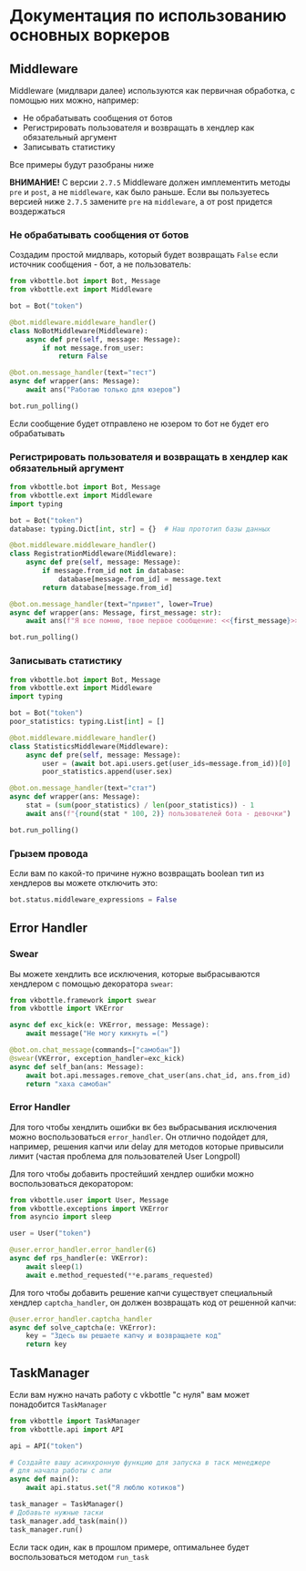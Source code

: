 # Документация по использованию основных воркеров

## Middleware

Middleware (мидлвари далее) используются как первичная обработка, с помощью них можно, например:

* Не обрабатывать сообщения от ботов
* Регистрировать пользователя и возвращать в хендлер как обязательный аргумент
* Записывать статистику

Все примеры будут разобраны ниже

**ВНИМАНИЕ!** С версии `2.7.5` Middleware должен имплементить методы `pre` и `post`, а не `middleware`, как было раньше. Если вы пользуетесь версией ниже `2.7.5` замените `pre` на `middleware`, а от post придется воздержаться

### Не обрабатывать сообщения от ботов

Создадим простой мидлварь, который будет возвращать `False` если источник сообщения - бот, а не пользователь:

```python
from vkbottle.bot import Bot, Message
from vkbottle.ext import Middleware

bot = Bot("token")

@bot.middleware.middleware_handler()
class NoBotMiddleware(Middleware):
    async def pre(self, message: Message):
        if not message.from_user:
            return False

@bot.on.message_handler(text="тест")
async def wrapper(ans: Message):
    await ans("Работаю только для юзеров")

bot.run_polling()
```

Если сообщение будет отправлено не юзером то бот не будет его обрабатывать

### Регистрировать пользователя и возвращать в хендлер как обязательный аргумент

```python
from vkbottle.bot import Bot, Message
from vkbottle.ext import Middleware
import typing

bot = Bot("token")
database: typing.Dict[int, str] = {}  # Наш прототип базы данных

@bot.middleware.middleware_handler()
class RegistrationMiddleware(Middleware):
    async def pre(self, message: Message):
        if message.from_id not in database:
            database[message.from_id] = message.text
        return database[message.from_id]

@bot.on.message_handler(text="привет", lower=True)
async def wrapper(ans: Message, first_message: str):
    await ans(f"Я все помню, твое первое сообщение: <<{first_message}>>")

bot.run_polling()
```

### Записывать статистику

```python
from vkbottle.bot import Bot, Message
from vkbottle.ext import Middleware
import typing

bot = Bot("token")
poor_statistics: typing.List[int] = []

@bot.middleware.middleware_handler()
class StatisticsMiddleware(Middleware):
    async def pre(self, message: Message):
        user = (await bot.api.users.get(user_ids=message.from_id))[0]
        poor_statistics.append(user.sex)

@bot.on.message_handler(text="стат")
async def wrapper(ans: Message):
    stat = (sum(poor_statistics) / len(poor_statistics)) - 1
    await ans(f"{round(stat * 100, 2)} пользователей бота - девочки")

bot.run_polling()
```

### Грызем провода

Если вам по какой-то причине нужно возвращать boolean тип из хендлеров вы можете отключить это:

```python
bot.status.middleware_expressions = False
```

## Error Handler

### Swear

Вы можете хендлить все исключения, которые выбрасываются хендлером с помощью декоратора `swear`:  

```python
from vkbottle.framework import swear
from vkbottle import VKError

async def exc_kick(e: VKError, message: Message):
    await message("Не могу кикнуть =(")

@bot.on.chat_message(commands=["самобан"])
@swear(VKError, exception_handler=exc_kick)
async def self_ban(ans: Message):
    await bot.api.messages.remove_chat_user(ans.chat_id, ans.from_id)
    return "хаха самобан"
```

### Error Handler

Для того чтобы хендлить ошибки вк без выбрасывания исключения можно воспользоваться `error_handler`. Он отлично подойдет для, например, решения капчи или delay для методов которые привысили лимит (частая проблема для пользователей User Longpoll)

Для того чтобы добавить простейший хендлер ошибки можно воспользоваться декоратором:

```python
from vkbottle.user import User, Message
from vkbottle.exceptions import VKError
from asyncio import sleep

user = User("token")

@user.error_handler.error_handler(6)
async def rps_handler(e: VKError):
    await sleep(1)
    await e.method_requested(**e.params_requested)
```

Для того чтобы добавить решение капчи существует специальный хендлер `captcha_handler`, он должен возвращать код от решенной капчи:

```python
@user.error_handler.captcha_handler
async def solve_captcha(e: VKError):
    key = "Здесь вы решаете капчу и возвращаете код"
    return key
```

## TaskManager

Если вам нужно начать работу с vkbottle "с нуля" вам может понадобится `TaskManager`

```python
from vkbottle import TaskManager
from vkbottle.api import API

api = API("token")

# Создайте вашу асинхронную функцию для запуска в таск менеджере
# для начала работы с апи
async def main():
    await api.status.set("Я люблю котиков")

task_manager = TaskManager()
# Добавьте нужные таски
task_manager.add_task(main())
task_manager.run()
```

Если таск один, как в прошлом примере, оптимальнее будет воспользоваться методом `run_task`
